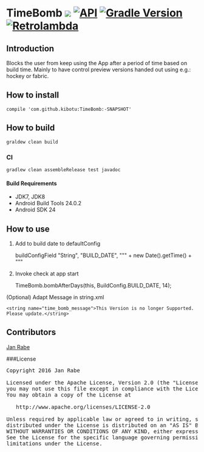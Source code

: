 # TimeBomb [![](https://jitpack.io/v/kibotu/TimeBomb.svg)](https://jitpack.io/#kibotu/TimeBomb) [![API](https://img.shields.io/badge/API-15%2B-brightgreen.svg?style=flat)](https://android-arsenal.com/api?level=15)  [![Gradle Version](https://img.shields.io/badge/gradle-3.0-green.svg)](https://docs.gradle.org/current/release-notes) [![Retrolambda](https://img.shields.io/badge/java-8-green.svg)](https://github.com/evant/gradle-retrolambda)

## Introduction

Blocks the user from keep using the App after a period of time based on build time. Mainly to have control preview versions handed out using e.g.: hockey or fabric.

## How to install

    compile 'com.github.kibotu:TimeBomb:-SNAPSHOT'

## How to build

    graldew clean build
    
### CI 
    
    gradlew clean assembleRelease test javadoc
    
#### Build Requirements

- JDK7, JDK8
- Android Build Tools 24.0.2
- Android SDK 24 

## How to use

1. Add to build date to defaultConfig

     buildConfigField "String", "BUILD_DATE", "\"" + new Date().getTime() + "\""

2. Invoke check at app start

    TimeBomb.bombAfterDays(this, BuildConfig.BUILD_DATE, 14);

(Optional) Adapt Message in string.xml 

    <string name="time_bomb_message">This Version is no longer Supported. Please update.</string>

## Contributors

[Jan Rabe](jan.rabe@kibotu.net)

###License
<pre>
Copyright 2016 Jan Rabe

Licensed under the Apache License, Version 2.0 (the "License");
you may not use this file except in compliance with the License.
You may obtain a copy of the License at

   http://www.apache.org/licenses/LICENSE-2.0

Unless required by applicable law or agreed to in writing, software
distributed under the License is distributed on an "AS IS" BASIS,
WITHOUT WARRANTIES OR CONDITIONS OF ANY KIND, either express or implied.
See the License for the specific language governing permissions and
limitations under the License.
</pre>